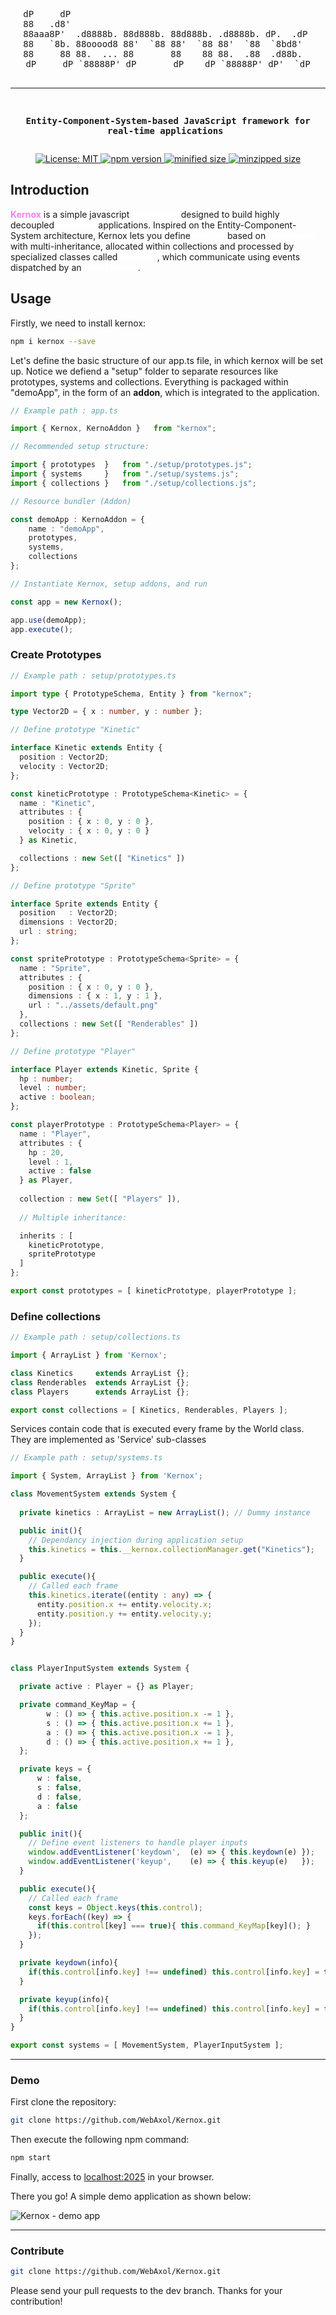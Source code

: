 <div align="center">
<pre>
dP     dP                                              
88   .d8'                                              
88aaa8P'  .d8888b. 88d888b. 88d888b. .d8888b. dP.  .dP 
88   `8b. 88ooood8 88'  `88 88'  `88 88'  `88  `8bd8'  
88     88 88.  ... 88       88    88 88.  .88  .d88b.  
dP     dP `88888P' dP       dP    dP `88888P' dP'  `dP

----------------------------------------------------------------------
**Entity-Component-System-based JavaScript framework for real-time applications** 
</pre>
</div>

<p align="center">
<a href="https://github.com/WebAxol/Kernox/blob/main/LICENSE">
    <img src="https://img.shields.io/github/license/WebAxol/Kernox?color=yellow" alt="License: MIT" />
  </a>
  <a href="https://www.npmjs.com/package/kernox">
    <img src="https://img.shields.io/npm/v/kernox?color=crimson&label=npm&logo=npm" alt="npm version" />
  </a>
  <a href="https://bundlephobia.com/package/kernox">
    <img src="https://img.shields.io/bundlephobia/min/kernox" alt="minified size" />
  </a>
  <a href="https://bundlephobia.com/package/kernox">
    <img src="https://img.shields.io/bundlephobia/minzip/kernox" alt="minzipped size" />
  </a>
</p>

                                                
<h2><b>Introduction</b></h2>
<p>
  <b style="color: violet">Kernox</b> is a simple javascript <b style="color: white">framework</b> designed to build highly decoupled <b style="color: white">real-time</b> applications. Inspired on the Entity-Component-System architecture, Kernox lets you define <b style="color: white">entities</b> based on <b style="color: white">prototypes</b> with multi-inheritance, allocated within collections and processed by specialized classes called <b style="color: white">Systems</b>, which communicate using events dispatched by an <b style="color: white">event broker</b>.
</p>
<h2>Usage</h2>
<p>Firstly, we need to install kernox:</p>


```bash
npm i kernox --save
```

<p>Let's define the basic structure of our app.ts file, in which kernox will be set up. Notice we defiend a "setup" folder to separate resources like prototypes, systems and collections. Everything is packaged within "demoApp", in the form of an <b>addon</b>, which is integrated to the application.</p>

```ts
// Example path : app.ts

import { Kernox, KernoAddon }   from "kernox";

// Recommended setup structure:

import { prototypes  }   from "./setup/prototypes.js";
import { systems     }   from "./setup/systems.js";
import { collections }   from "./setup/collections.js";

// Resource bundler (Addon)

const demoApp : KernoAddon = {
    name : "demoApp",
    prototypes,
    systems,
    collections
};

// Instantiate Kernox, setup addons, and run

const app = new Kernox();

app.use(demoApp);
app.execute();
```
### Create Prototypes

```ts
// Example path : setup/prototypes.ts

import type { PrototypeSchema, Entity } from "kernox";

type Vector2D = { x : number, y : number };

// Define prototype "Kinetic"

interface Kinetic extends Entity {
  position : Vector2D;
  velocity : Vector2D;
};

const kineticPrototype : PrototypeSchema<Kinetic> = {
  name : "Kinetic",
  attributes : {
    position : { x : 0, y : 0 },
    velocity : { x : 0, y : 0 }
  } as Kinetic,

  collections : new Set([ "Kinetics" ]) 
};

// Define prototype "Sprite"

interface Sprite extends Entity {
  position   : Vector2D;
  dimensions : Vector2D;
  url : string;
};

const spritePrototype : PrototypeSchema<Sprite> = {
  name : "Sprite",
  attributes : {
    position : { x : 0, y : 0 },
    dimensions : { x : 1, y : 1 },
    url : "../assets/default.png"
  },
  collections : new Set([ "Renderables" ])
};

// Define prototype "Player"

interface Player extends Kinetic, Sprite {
  hp : number;
  level : number;
  active : boolean;
};

const playerPrototype : PrototypeSchema<Player> = {
  name : "Player",
  attributes : {
    hp : 20,
    level : 1,
    active : false
  } as Player,
  
  collection : new Set([ "Players" ]),
  
  // Multiple inheritance:

  inherits : [ 
    kineticPrototype,
    spritePrototype 
  ]
};

export const prototypes = [ kineticPrototype, playerPrototype ];
```

### Define collections


```ts
// Example path : setup/collections.ts

import { ArrayList } from 'Kernox';

class Kinetics     extends ArrayList {};
class Renderables  extends ArrayList {};
class Players      extends ArrayList {};

export const collections = [ Kinetics, Renderables, Players ];
```

<p>Services contain code that is executed every frame by the World class. They are implemented as 'Service' sub-classes</p>

```ts
// Example path : setup/systems.ts

import { System, ArrayList } from 'Kernox';

class MovementSystem extends System {
  
  private kinetics : ArrayList = new ArrayList(); // Dummy instance

  public init(){
    // Dependancy injection during application setup
    this.kinetics = this.__kernox.collectionManager.get("Kinetics");
  }

  public execute(){
    // Called each frame
    this.kinetics.iterate((entity : any) => {
      entity.position.x += entity.velocity.x;
      entity.position.y += entity.velocity.y;
    });
  }
}


class PlayerInputSystem extends System {

  private active : Player = {} as Player;

  private command_KeyMap = {
        w : () => { this.active.position.x -= 1 },
        s : () => { this.active.position.x += 1 },
        a : () => { this.active.position.x -= 1 },
        d : () => { this.active.position.x += 1 },
  };

  private keys = {
      w : false,
      s : false,
      d : false,
      a : false
  };

  public init(){
    // Define event listeners to handle player inputs
    window.addEventListener('keydown',  (e) => { this.keydown(e) });
    window.addEventListener('keyup',    (e) => { this.keyup(e)   });
  }

  public execute(){
    // Called each frame
    const keys = Object.keys(this.control);
    keys.forEach((key) => { 
      if(this.control[key] === true){ this.command_KeyMap[key](); }
    });   
  }

  private keydown(info){
    if(this.control[info.key] !== undefined) this.control[info.key] = true;
  }

  private keyup(info){
    if(this.control[info.key] !== undefined) this.control[info.key] = false;
  }
}

export const systems = [ MovementSystem, PlayerInputSystem ];
```
<hr>
<h3>Demo</h3>

First clone the repository:

``` bash
git clone https://github.com/WebAxol/Kernox.git
```
Then execute the following npm command:

``` bash
npm start
```

Finally, access to <a href="localhost:2025">localhost:2025</a> in your browser.

There you go! A simple demo application as shown below:

![Kernox - demo app](https://github.com/WebAxol/Kernox/demo/demo.png)


<hr>
<h3>Contribute</h3>

```sh
git clone https://github.com/WebAxol/Kernox.git
```

Please send your pull requests to the dev branch. Thanks for your contribution!